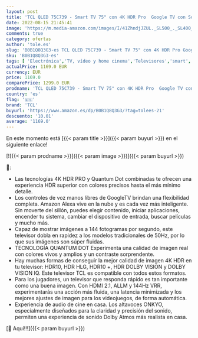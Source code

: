 ```yaml
---
layout: post
title: 'TCL QLED 75C739 - Smart TV 75" con 4K HDR Pro  Google TV con Sonido Onkyo  144Hz Motion Clarity  Google Assistant Incorporado & Compatible con Alexa'
date: 2022-08-15 21:45:41
image: 'https://m.media-amazon.com/images/I/41ZhndjJZUL._SL500_._SL400_.jpg'
comments: true
category: ofertas
author: 'tole.es'
slug: 'B0B1Q8Q3G3-es TCL QLED 75C739 - Smart TV 75" con 4K HDR Pro Google TV...'
sku: 'B0B1Q8Q3G3-es'
tags: [ 'Electrónica','TV, vídeo y home cinema','Televisores','smart','tcl','tv','🇪🇸', ]
actualPrice: 1169.0 EUR
currency: EUR
price: 1169.0
comparePrice: 1299.0 EUR
prodname: 'TCL QLED 75C739 - Smart TV 75" con 4K HDR Pro  Google TV con Sonido Onkyo  144Hz Motion Clarity  Google Assistant Incorporado & Compatible con Alexa'
country: 'es'
flag: '🇪🇸'
brand: 'TCL'
buyurl: 'https://www.amazon.es/dp/B0B1Q8Q3G3/?tag=tolees-21'
descuento: '10.01'
average: '1169.0'
---
```


En este momento está [{{< param title >}}]({{< param buyurl >}}) en el siguiente enlace!

[![{{< param prodname >}}]({{< param image >}})]({{< param buyurl >}})

🔎:

- Las tecnologías 4K HDR PRO y Quantum Dot combinadas te ofrecen una experiencia HDR superior con colores precisos hasta el más mínimo detalle.
- Los controles de voz manos libres de GoogleTV brindan una flexibilidad completa. Amazon Alexa vive en la nube y es cada vez más inteligente. Sin moverte del sillón, puedes elegir contenido, iniciar aplicaciones, encender tu sistema, cambiar el dispositivo de entrada, buscar películas y mucho más.
- Capaz de mostrar imágenes a 144 fotogramas por segundo, este televisor dobla en rapidez a los modelos tradicionales de 50Hz, por lo que sus imágenes son súper fluidas.
- TECNOLOGÍA QUANTUM DOT Experimenta una calidad de imagen real con colores vivos y amplios y un contraste sorprendente.
- Hay muchas formas de conseguir la mejor calidad de imagen 4K HDR en tu televisor: HDR10, HDR HLG, HDR10 +, HDR DOLBY VISION y DOLBY VISION IQ. Este televisor TCL es compatible con todos estos formatos.
- Para los jugadores, un televisor que responda rápido es tan importante como una buena imagen. Con HDMI 2.1, ALLM y 144Hz VRR, experimentarás una acción más fluida, una latencia minimizada y los mejores ajustes de imagen para los videojuegos, de forma automática.
- Experiencia de audio de cine en casa. Los altavoces ONKYO, especialmente diseñados para la claridad y precisión del sonido, permiten una experiencia de sonido Dolby Atmos más realista en casa.

[🛒 Aquí!!!]({{< param buyurl >}})
